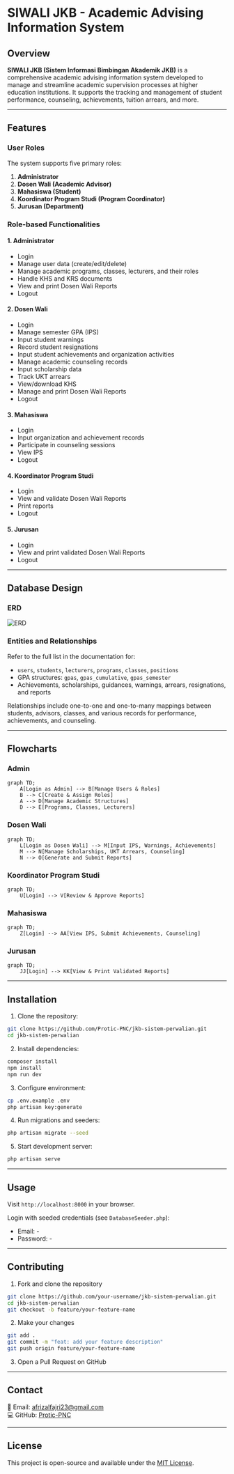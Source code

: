 # SIWALI JKB - Academic Advising Information System

## Overview

**SIWALI JKB (Sistem Informasi Bimbingan Akademik JKB)** is a comprehensive academic advising information system developed to manage and streamline academic supervision processes at higher education institutions. It supports the tracking and management of student performance, counseling, achievements, tuition arrears, and more.

---

## Features

### User Roles

The system supports five primary roles:

1. **Administrator**
2. **Dosen Wali (Academic Advisor)**
3. **Mahasiswa (Student)**
4. **Koordinator Program Studi (Program Coordinator)**
5. **Jurusan (Department)**

### Role-based Functionalities

#### 1. Administrator
- Login
- Manage user data (create/edit/delete)
- Manage academic programs, classes, lecturers, and their roles
- Handle KHS and KRS documents
- View and print Dosen Wali Reports
- Logout

#### 2. Dosen Wali
- Login
- Manage semester GPA (IPS)
- Input student warnings
- Record student resignations
- Input student achievements and organization activities
- Manage academic counseling records
- Input scholarship data
- Track UKT arrears
- View/download KHS
- Manage and print Dosen Wali Reports
- Logout

#### 3. Mahasiswa
- Login
- Input organization and achievement records
- Participate in counseling sessions
- View IPS
- Logout

#### 4. Koordinator Program Studi
- Login
- View and validate Dosen Wali Reports
- Print reports
- Logout

#### 5. Jurusan
- Login
- View and print validated Dosen Wali Reports
- Logout

---

## Database Design

### ERD

![ERD](https://github.com/user-attachments/assets/bb486ce5-e599-4724-8a68-bce120fd455d)

### Entities and Relationships

Refer to the full list in the documentation for:
- `users`, `students`, `lecturers`, `programs`, `classes`, `positions`
- GPA structures: `gpas`, `gpas_cumulative`, `gpas_semester`
- Achievements, scholarships, guidances, warnings, arrears, resignations, and reports

Relationships include one-to-one and one-to-many mappings between students, advisors, classes, and various records for performance, achievements, and counseling.

---

## Flowcharts

### Admin
```mermaid
graph TD;
    A[Login as Admin] --> B[Manage Users & Roles]
    B --> C[Create & Assign Roles]
    A --> D[Manage Academic Structures]
    D --> E[Programs, Classes, Lecturers]
```

### Dosen Wali
```mermaid
graph TD;
    L[Login as Dosen Wali] --> M[Input IPS, Warnings, Achievements]
    M --> N[Manage Scholarships, UKT Arrears, Counseling]
    N --> O[Generate and Submit Reports]
```

### Koordinator Program Studi
```mermaid
graph TD;
    U[Login] --> V[Review & Approve Reports]
```

### Mahasiswa
```mermaid
graph TD;
    Z[Login] --> AA[View IPS, Submit Achievements, Counseling]
```

### Jurusan
```mermaid
graph TD;
    JJ[Login] --> KK[View & Print Validated Reports]
```

---

## Installation

1. Clone the repository:
```bash
git clone https://github.com/Protic-PNC/jkb-sistem-perwalian.git
cd jkb-sistem-perwalian
```

2. Install dependencies:
```bash
composer install
npm install
npm run dev
```

3. Configure environment:
```bash
cp .env.example .env
php artisan key:generate
```

4. Run migrations and seeders:
```bash
php artisan migrate --seed
```

5. Start development server:
```bash
php artisan serve
```

---

## Usage

Visit `http://localhost:8000` in your browser.

Login with seeded credentials (see `DatabaseSeeder.php`):
- Email: -
- Password: -

---

## Contributing

1. Fork and clone the repository
```bash
git clone https://github.com/your-username/jkb-sistem-perwalian.git
cd jkb-sistem-perwalian
git checkout -b feature/your-feature-name
```

2. Make your changes
```bash
git add .
git commit -m "feat: add your feature description"
git push origin feature/your-feature-name
```

3. Open a Pull Request on GitHub

---

## Contact

📧 Email: afrizalfajri23@gmail.com  
💻 GitHub: [Protic-PNC](https://github.com/Protic-PNC)

---

## License

This project is open-source and available under the [MIT License](LICENSE).
